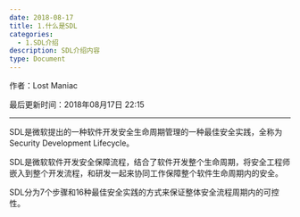 ```yaml
---
date: 2018-08-17
title: 1.什么是SDL
categories:
  - 1.SDL介绍
description: SDL介绍内容
type: Document
---
```

作者：Lost Maniac

最后更新时间：2018年08月17日 22:15

------

SDL是微软提出的一种软件开发安全生命周期管理的一种最佳安全实践，全称为Security Development Lifecycle。

SDL是微软软件开发安全保障流程，结合了软件开发整个生命周期，将安全工程师嵌入到整个开发流程，和研发一起来协同工作保障整个软件生命周期内的安全。

SDL分为7个步骤和16种最佳安全实践的方式来保证整体安全流程周期内的可控性。
